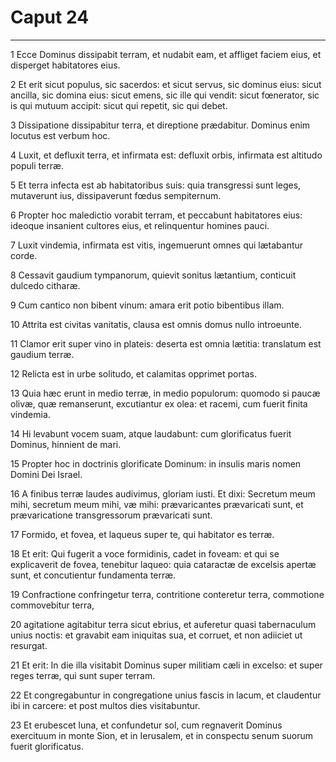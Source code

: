 # Caput 24

***

1 Ecce Dominus dissipabit terram, et nudabit eam, et affliget faciem eius, et disperget habitatores eius.

2 Et erit sicut populus, sic sacerdos: et sicut servus, sic dominus eius: sicut ancilla, sic domina eius: sicut emens, sic ille qui vendit: sicut fœnerator, sic is qui mutuum accipit: sicut qui repetit, sic qui debet.

3 Dissipatione dissipabitur terra, et direptione prædabitur. Dominus enim locutus est verbum hoc.

4 Luxit, et defluxit terra, et infirmata est: defluxit orbis, infirmata est altitudo populi terræ.

5 Et terra infecta est ab habitatoribus suis: quia transgressi sunt leges, mutaverunt ius, dissipaverunt fœdus sempiternum.

6 Propter hoc maledictio vorabit terram, et peccabunt habitatores eius: ideoque insanient cultores eius, et relinquentur homines pauci.

7 Luxit vindemia, infirmata est vitis, ingemuerunt omnes qui lætabantur corde.

8 Cessavit gaudium tympanorum, quievit sonitus lætantium, conticuit dulcedo citharæ.

9 Cum cantico non bibent vinum: amara erit potio bibentibus illam.

10 Attrita est civitas vanitatis, clausa est omnis domus nullo introeunte.

11 Clamor erit super vino in plateis: deserta est omnia lætitia: translatum est gaudium terræ.

12 Relicta est in urbe solitudo, et calamitas opprimet portas.

13 Quia hæc erunt in medio terræ, in medio populorum: quomodo si paucæ olivæ, quæ remanserunt, excutiantur ex olea: et racemi, cum fuerit finita vindemia.

14 Hi levabunt vocem suam, atque laudabunt: cum glorificatus fuerit Dominus, hinnient de mari.

15 Propter hoc in doctrinis glorificate Dominum: in insulis maris nomen Domini Dei Israel.

16 A finibus terræ laudes audivimus, gloriam iusti. Et dixi: Secretum meum mihi, secretum meum mihi, væ mihi: prævaricantes prævaricati sunt, et prævaricatione transgressorum prævaricati sunt.

17 Formido, et fovea, et laqueus super te, qui habitator es terræ.

18 Et erit: Qui fugerit a voce formidinis, cadet in foveam: et qui se explicaverit de fovea, tenebitur laqueo: quia cataractæ de excelsis apertæ sunt, et concutientur fundamenta terræ.

19 Confractione confringetur terra, contritione conteretur terra, commotione commovebitur terra,

20 agitatione agitabitur terra sicut ebrius, et auferetur quasi tabernaculum unius noctis: et gravabit eam iniquitas sua, et corruet, et non adiiciet ut resurgat.

21 Et erit: In die illa visitabit Dominus super militiam cæli in excelso: et super reges terræ, qui sunt super terram.

22 Et congregabuntur in congregatione unius fascis in lacum, et claudentur ibi in carcere: et post multos dies visitabuntur.

23 Et erubescet luna, et confundetur sol, cum regnaverit Dominus exercituum in monte Sion, et in Ierusalem, et in conspectu senum suorum fuerit glorificatus.

